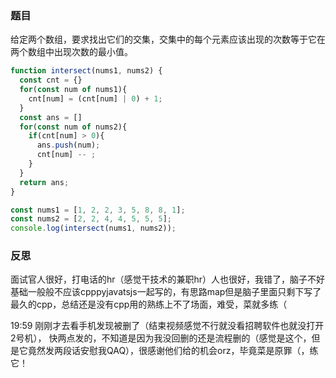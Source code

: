 ### 题目
给定两个数组，要求找出它们的交集，交集中的每个元素应该出现的次数等于它在两个数组中出现次数的最小值。
```javascript
function intersect(nums1, nums2) {
  const cnt = {}
  for(const num of nums1){
    cnt[num] = (cnt[num] | 0) + 1;
  }
  const ans = []
  for(const num of nums2){
    if(cnt[num] > 0){
      ans.push(num);
      cnt[num] -- ;
    }
  }
  return ans;
}

const nums1 = [1, 2, 2, 3, 5, 8, 8, 1];
const nums2 = [2, 2, 4, 4, 5, 5, 5];
console.log(intersect(nums1, nums2));

```

### 反思
面试官人很好，打电话的hr（感觉干技术的兼职hr）人也很好，我错了，脑子不好基础一般般不应该cpppyjavatsjs一起写的，有思路map但是脑子里面只剩下写了最久的cpp，总结还是没有cpp用的熟练上不了场面，难受，菜就多练（

19:59
刚刚才去看手机发现被删了（结束视频感觉不行就没看招聘软件也就没打开2号机）， 快两点发的，不知道是因为我没回删的还是流程删的（感觉是这个，但是它竟然发两段话安慰我QAQ），很感谢他们给的机会orz，毕竟菜是原罪（，练它！